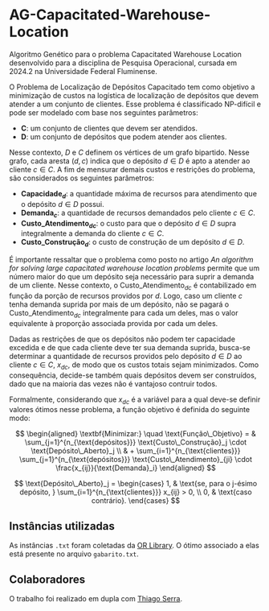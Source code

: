 # AG-Capacitated-Warehouse-Location

Algoritmo Genético para o problema Capacitated Warehouse Location desenvolvido para a disciplina de Pesquisa Operacional, cursada em 2024.2 na Universidade Federal Fluminense.

O Problema de Localização de Depósitos Capacitado tem como objetivo a minimização de custos na logística de localização de depósitos que devem atender a um conjunto de clientes. Esse problema é classificado NP-difícil e pode ser modelado com base nos seguintes parâmetros:

- **C**: um conjunto de clientes que devem ser atendidos.
- **D**: um conjunto de depósitos que podem atender aos clientes.

Nesse contexto, $D$ e $C$ definem os vértices de um grafo bipartido. Nesse grafo, cada aresta $(d, c)$ indica que o depósito $d \in D$ é apto a atender ao cliente $c \in C$. A fim de mensurar demais custos e restrições do problema, são considerados os seguintes parâmetros:

- **$\text{Capacidade}_d$**: a quantidade máxima de recursos para atendimento que o depósito $d \in D$ possui.
- **$\text{Demanda}_c$**: a quantidade de recursos demandados pelo cliente $c \in C$.
- **$\text{Custo\_Atendimento}_{dc}$**: o custo para que o depósito $d \in D$ supra integralmente a demanda do cliente $c \in C$.
- **$\text{Custo\_Construção}_d$**: o custo de construção de um depósito $d \in D$.

É importante ressaltar que o problema como posto no artigo *An algorithm for solving large capacitated warehouse location problems* permite que um número maior do que um depósito seja necessário para suprir a demanda de um cliente. Nesse contexto, o $\text{Custo\_Atendimento}_{dc}$ é contabilizado em função da porção de recursos providos por $d$. Logo, caso um cliente $c$ tenha demanda suprida por mais de um depósito, não se pagará o $\text{Custo\_Atendimento}_{dc}$ integralmente para cada um deles, mas o valor equivalente à proporção associada provida por cada um deles.

 Dadas as restrições de que os depósitos não podem ter capacidade excedida e de que cada cliente deve ter sua demanda suprida, busca-se determinar a quantidade de recursos providos pelo depósito $d \in D$ ao cliente $c \in C$, $x_{dc}$, de modo que os custos totais sejam minimizados. Como consequência, decide-se também quais depósitos devem ser construídos, dado que na maioria das vezes não é vantajoso contruir todos. 

Formalmente, considerando que $x_{dc}$ é a variável para a qual deve-se definir valores ótimos nesse problema, a função objetivo é definida do seguinte modo:

$$
\begin{aligned}
\textbf{Minimizar:} \quad
\text{Função\_Objetivo} = 
& \sum_{j=1}^{n_{\text{depósitos}}} \text{Custo\_Construção}_j \cdot \text{Depósito\_Aberto}_j \\
& + \sum_{i=1}^{n_{\text{clientes}}} \sum_{j=1}^{n_{\text{depósitos}}} 
\text{Custo\_Atendimento}_{ji} \cdot \frac{x_{ij}}{\text{Demanda}_i}
\end{aligned}
$$

$$
\text{Depósito\_Aberto}_j = 
\begin{cases} 
1, & \text{se, para o j-ésimo depósito, } \sum_{i=1}^{n_{\text{clientes}}} x_{ij} > 0, \\
0, & \text{caso contrário}.
\end{cases}
$$

## Instâncias utilizadas

As instâncias `.txt` foram coletadas da [OR Library](https://people.brunel.ac.uk/~mastjjb/jeb/orlib/capinfo.html). O ótimo associado a elas está presente no arquivo `gabarito.txt`.

## Colaboradores

O trabalho foi realizado em dupla com [Thiago Serra](https://github.com/ThiagoAnorian).